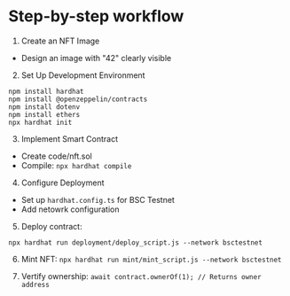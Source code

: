 # Step-by-step workflow

1. Create an NFT Image
- Design an image with "42" clearly visible

2. Set Up Development Environment
```
npm install hardhat
npm install @openzeppelin/contracts
npm install dotenv
npm install ethers
npx hardhat init
```

3. Implement Smart Contract
- Create code/nft.sol
- Compile: `npx hardhat compile`

4. Configure Deployment
- Set up `hardhat.config.ts` for BSC Testnet
- Add netowrk configuration

5. Deploy contract:
```
npx hardhat run deployment/deploy_script.js --network bsctestnet
```

6. Mint NFT:
`npx hardhat run mint/mint_script.js --network bsctestnet`

7. Vertify ownership:
`await contract.ownerOf(1); // Returns owner address`